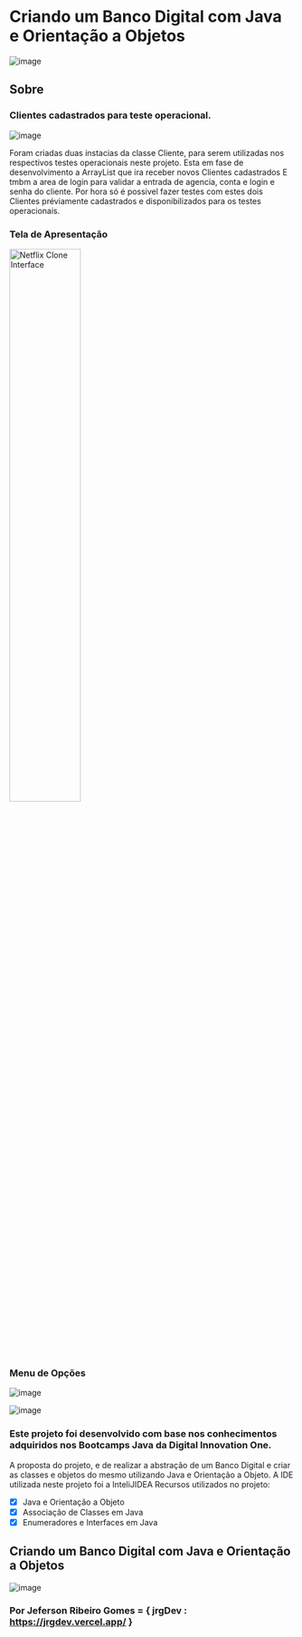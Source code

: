 # Criando um Banco Digital com Java e Orientação a Objetos

![image](https://user-images.githubusercontent.com/10172471/150658474-23a31439-1f2f-479a-89c9-37f5997ad143.png)

## Sobre

### Clientes cadastrados para teste operacional.
![image](https://user-images.githubusercontent.com/10172471/150823646-c61b7b1a-9bcd-4885-a2e9-ffd3145efc71.png)

Foram criadas duas instacias da classe Cliente, para serem utilizadas nos respectivos testes operacionais neste projeto.
Esta em fase de desenvolvimento a ArrayList que ira receber novos Clientes cadastrados
E tmbm a area de login para validar a entrada de agencia, conta e login e senha do cliente.
Por hora só é possivel fazer testes com estes dois Clientes préviamente cadastrados e disponibilizados para os testes operacionais.

### Tela de Apresentação

<img align="center" alt="Netflix Clone Interface" width="50%" src="https://user-images.githubusercontent.com/10172471/150661444-6aceee25-0f52-47e7-a001-7e47879748f1.png">



### Menu de Opções
![image](https://user-images.githubusercontent.com/10172471/150823445-7bcbae79-88a4-4774-9fc1-c306e5414820.png)


![image](https://user-images.githubusercontent.com/10172471/150658598-e1381c8d-520a-484c-b0ae-21bbae22d438.png)

### Este projeto foi desenvolvido com base nos conhecimentos adquiridos nos Bootcamps Java da Digital Innovation One.

A proposta do projeto, e de realizar a abstração de um Banco Digital e criar as classes e objetos do mesmo utilizando Java e Orientação a Objeto.
A IDE utilizada neste projeto foi a InteliJIDEA
Recursos utilizados no projeto:
- [x] Java e Orientação a Objeto
- [x] Associação de Classes em Java
- [X] Enumeradores e Interfaces em Java

## Criando um Banco Digital com Java e Orientação a Objetos

![image](https://user-images.githubusercontent.com/10172471/150658575-4441bf27-c530-4810-a836-3c90d2eadd7a.png)

### Por Jeferson Ribeiro Gomes = { jrgDev : https://jrgdev.vercel.app/ }
